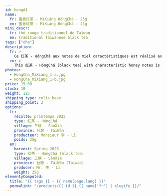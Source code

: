 ```yaml
---
id: hongA1
name:
  fr: 蜜香红茶 - MìXiāng HóngChá - 25g
  en: 蜜香红茶 - MìXiāng HóngChá - 25g
mini_descr:
  fr: thé rouge traditionnel de Taïwan
  en: traditional Taiwanese black tea
tags: ["cha"]
description:
  fr: >
    Ce 红茶 - HóngChá aux notes de miel caractéristiques est réalisé avec le cultivar endémique 青心柑仔 - QīngXīnGānZǐ de 三峡 - SānXiá. La famille de Monsieur 李 - Lǐ cultive le thé depuis trois générations.<!--more--> Il possède deux jardins de thé à 三峡 - SānXiá, à la périphérie de Taipei, et à 南投 - Nántóu, dans le centre de 臺灣 - Táiwān. Je le connais depuis dix ans, et il a toujours fidèlement conservé son sérieux et sa sincérité dans la préparation du thé.
  en: >
    This 红茶 - HóngChá (black tea) with characteristic honey notes is made using the endemic cultivar 青心柑仔 - QīngXīnGānZǐ from 三峡 - SānXiá. Mr. 李 - Lǐ's family has been cultivating tea for three generations.<!--more--> He owns two tea gardens in 三峡 - SānXiá, on the outskirts of Taipei, and 南投 - Nántóu, in central 臺灣 - Táiwān. I have known him for ten years, and he has always maintained his dedication and sincerity in tea preparation.
photos:
  - HongCha_MiXiang_1-a.jpg
  - HongCha_MiXiang_1-b.jpg
price: 15.00
stock: 10
weight: 125
shipping_type: colis_base
shipping_point: 2
options:
  fr:
    récolte: printemps 2023
    type: 红茶 - HóngChá
    village: 三峡 - SānXiá
    province: 台灣 - TáiWān
    producteur: Monsieur 李 - Lǐ
    poids: 25g
  en:
    harvest: Spring 2023
    type: 红茶 - HóngChá (black tea)
    village: 三峡 - SānXiá
    province: 台灣 - TáiWān (Taiwan)
    producer: Mr. 李 - Lǐ
    weight: 25g
eleventyComputed:
  title: "{{ tags }} - {{ name[page.lang] }}"
  permalink: "/products/{{ id }}_{{ name['fr'] | slugify }}/"
---
```


